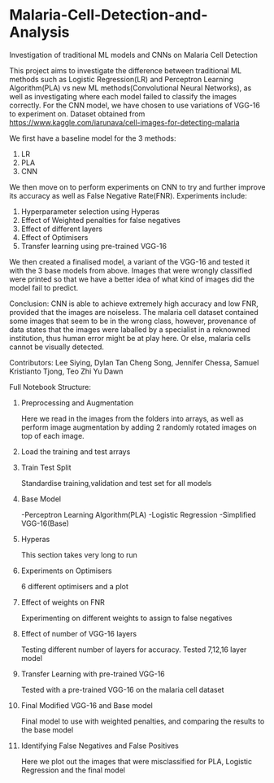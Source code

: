 # Malaria-Cell-Detection-and-Analysis
Investigation of traditional ML models and CNNs on Malaria Cell Detection


This project aims to investigate the difference between traditional ML methods such as Logistic Regression(LR) and Perceptron Learning Algorithm(PLA) vs new ML methods(Convolutional Neural Networks), as well as investigating where each model failed to classify the images correctly. For the CNN model, we have chosen to use variations of VGG-16 to experiment on. Dataset obtained from https://www.kaggle.com/iarunava/cell-images-for-detecting-malaria 

We first have a baseline model for the 3 methods:
1) LR
2) PLA
3) CNN

We then move on to perform experiments on CNN to try and further improve its accuracy as well as False Negative Rate(FNR).
Experiments include:
1) Hyperparameter selection using Hyperas
2) Effect of Weighted penalties for false negatives
3) Effect of different layers 
4) Effect of Optimisers
5) Transfer learning using pre-trained VGG-16

We then created a finalised model, a variant of the VGG-16 and tested it with the 3 base models from above. 
Images that were wrongly classified were printed so that we have a better idea of what kind of images did the model fail to predict.

Conclusion:
CNN is able to achieve extremely high accuracy and low FNR, provided that the images are noiseless. The malaria cell dataset contained some images that seem to be in the wrong class, however, provenance of data states that the images were laballed by a specialist in a reknowned institution, thus human error might be at play here. Or else, malaria cells cannot be visually detected. 

Contributors: Lee Siying, Dylan Tan Cheng Song, Jennifer Chessa, Samuel Kristianto Tjong, Teo Zhi Yu Dawn

Full Notebook Structure:
1) Preprocessing and Augmentation

	Here we read in the images from the folders into arrays, as well as perform image augmentation by adding 2 randomly rotated images on top of each image.
2) Load the training and test arrays
3) Train Test Split

	Standardise training,validation and test set for all models
4) Base Model

	-Perceptron Learning Algorithm(PLA)
	-Logistic Regression
	-Simplified VGG-16(Base)
5) Hyperas 

	This section takes very long to run
6) Experiments on Optimisers

	6 different optimisers and a plot
7) Effect of weights on FNR

	Experimenting on different weights to assign to false negatives
8) Effect of number of VGG-16 layers

	Testing different number of layers for accuracy. Tested 7,12,16 layer model
9) Transfer Learning with pre-trained VGG-16

	Tested with a pre-trained VGG-16 on the malaria cell dataset
10) Final Modified VGG-16 and Base model

	Final model to use with weighted penalties, and comparing the results to the base model
11) Identifying False Negatives and False Positives

	Here we plot out the images that were misclassified for PLA, Logistic Regression and the final model
